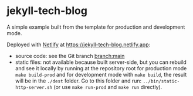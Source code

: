 # jekyll-tech-blog

A simple example built from the template for production and development mode.

Deployed with [Netlify](https://www.netlify.com/) at https://jekyll-tech-blog.netlify.app:
- source code: see the Git branch [branch:main](https://github.com/glegoux/jekyll-tech-blog/tree/main) 
- static files: not available because built server-side, but you can rebuild and see it locally by running
at the repository root for production mode `make build-prod` and for development mode with `make build`, the result
will be in the `./dest` folder. Go to this folder and run: `../bin/static-http-server.sh` (or use `make run-prod` and `make run` directly).

